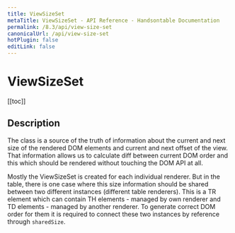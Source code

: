 ```yaml
---
title: ViewSizeSet
metaTitle: ViewSizeSet - API Reference - Handsontable Documentation
permalink: /8.3/api/view-size-set
canonicalUrl: /api/view-size-set
hotPlugin: false
editLink: false
---
```


# ViewSizeSet

[[toc]]

## Description

The class is a source of the truth of information about the current and
next size of the rendered DOM elements and current and next offset of
the view. That information allows us to calculate diff between current
DOM order and this which should be rendered without touching the DOM API at all.

Mostly the ViewSizeSet is created for each individual renderer. But in
the table, there is one case where this size information should be shared
between two different instances (different table renderers). This is a TR
element which can contain TH elements - managed by own renderer and
TD elements - managed by another renderer. To generate correct DOM order
for them it is required to connect these two instances by reference
through `sharedSize`.



